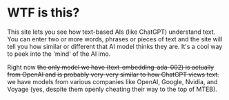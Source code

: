 # WTF is this?

This site lets you see how text-based AIs (like ChatGPT) understand text. You can enter two or more words, phrases or pieces of text and the site will tell you how similar or different that AI model thinks they are. It's a cool way to peek into the 'mind' of the AI imo.

Right now ~~the only model we have (text-embedding-ada-002) is actually from OpenAI and is probably very-very similar to how ChatGPT views text.~~ we have models from various companies like OpenAI, Google, Nvidia, and Voyage (yes, despite them openly cheating their way to the top of MTEB).
